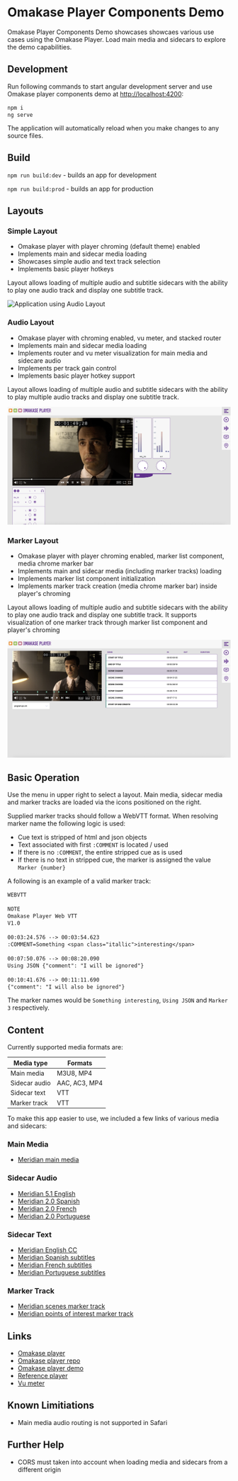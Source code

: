 # Omakase Player Components Demo

Omakase Player Components Demo showcases showcaes various use cases using the Omakase Player. Load main media and sidecars to explore the demo capabilities.

## Development

Run following commands to start angular development server and use Omakase player components demo at [http://localhost:4200](http://localhost:4200):

```
npm i
ng serve
```

The application will automatically reload when you make changes to any source files.

## Build

`npm run build:dev` - builds an app for development

`npm run build:prod` - builds an app for production

## Layouts

### Simple Layout

- Omakase player with player chroming (default theme) enabled
- Implements main and sidecar media loading
- Showcases simple audio and text track selection
- Implements basic player hotkeys

Layout allows loading of multiple audio and subtitle sidecars with the ability to play one audio track and display one subtitle track.

![Application using Audio Layout](readme-images/simple-layout.png)

### Audio Layout

- Omakase player with chroming enabled, vu meter, and stacked router
- Implements main and sidecar media loading
- Implements router and vu meter visualization for main media and sidecare audio
- Implements per track gain control
- Implements basic player hotkey support

Layout allows loading of multiple audio and subtitle sidecars with the ability to play multiple audio tracks and display one subtitle track.

![Application using Audio Layout](readme-images/audio-layout.png)

### Marker Layout

- Omakase player with player chroming enabled, marker list component, media chrome marker bar
- Implements main and sidecar media (including marker tracks) loading
- Implements marker list component initialization
- Implements marker track creation (media chrome marker bar) inside player's chroming

Layout allows loading of multiple audio and subtitle sidecars with the ability to play one audio track and display one subtitle track. It supports visualization of one marker track through marker list component and player's chroming

![Application using Audio Layout](readme-images/marker-layout.png)

## Basic Operation

Use the menu in upper right to select a layout. Main media, sidecar media and marker tracks are loaded via the icons positioned on the right.

Supplied marker tracks should follow a WebVTT format.
When resolving marker name the following logic is used:

- Cue text is stripped of html and json objects
- Text associated with first `:COMMENT` is located / used
- If there is no `:COMMENT`, the entire stripped cue as is used
- If there is no text in stripped cue, the marker is assigned the value `Marker {number}`

A following is an example of a valid marker track:

```
WEBVTT

NOTE
Omakase Player Web VTT
V1.0

00:03:24.576 --> 00:03:54.623
:COMMENT=Something <span class="itallic">interesting</span>

00:07:50.076 --> 00:08:20.090
Using JSON {"comment": "I will be ignored"}

00:10:41.676 --> 00:11:11.690
{"comment": "I will also be ignored"}
```

The marker names would be `Something interesting`, `Using JSON` and `Marker 3` respectively.

## Content

Currently supported media formats are:

| Media type    | Formats       |
| ------------- | ------------- |
| Main media    | M3U8, MP4     |
| Sidecar audio | AAC, AC3, MP4 |
| Sidecar text  | VTT           |
| Marker track  | VTT           |

To make this app easier to use, we included a few links of various media and sidecars:

### Main Media

- [Meridian main media](https://github-media.assets.byomakase.org/meridian_en_720p24.mp4)

### Sidecar Audio

- [Meridian 5.1 English](https://github-media.assets.byomakase.org/meridian_en_51.aac)
- [Meridian 2.0 Spanish](https://github-media.assets.byomakase.org/meridian_es_20.aac)
- [Meridian 2.0 French](https://github-media.assets.byomakase.org/meridian_fr_20.aac)
- [Meridian 2.0 Portuguese ](https://github-media.assets.byomakase.org/meridian_pt_20.aac)

### Sidecar Text

- [Meridian English CC](https://github-media.assets.byomakase.org/meridian_en_cc.vtt)
- [Meridian Spanish subtitles](https://github-media.assets.byomakase.org/meridian_es.vtt)
- [Meridian French subtitles](https://github-media.assets.byomakase.org/meridian_fr.vtt)
- [Meridian Portuguese subtitles](https://github-media.assets.byomakase.org/meridian_pt.vtt)

### Marker Track

- [Meridian scenes marker track](https://github-media.assets.byomakase.org/meridian-scenes.vtt)
- [Meridian points of interest marker track](https://github-media.assets.byomakase.org/meridian-poi.vtt)

## Links

- [Omakase player](https://player.byomakase.org/)
- [Omakase player repo](https://github.com/byomakase/omakase-player)
- [Omakase player demo](https://demo.player.byomakase.org/)
- [Reference player](https://reference.player.byomakase.org/?session=https:%2F%2Fmanifest.assets.byomakase.org%2Fdemo%2Frp-demo1-v6.json)
- [Vu meter](https://github.com/byomakase/vu-meter)

## Known Limitiations

- Main media audio routing is not supported in Safari

## Further Help

- CORS must taken into account when loading media and sidecars from a different origin
